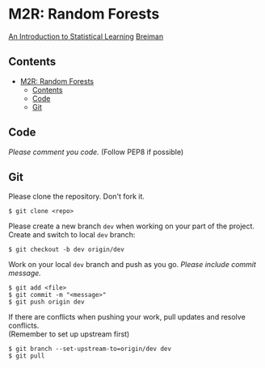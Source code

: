 # M2R: Random Forests


[An Introduction to Statistical Learning](https://github.com/liyiyan128/M2R-random-forests/blob/main/materials/An%20Introduction%20to%20Statistical%20Learning.pdf)
[Breiman](https://github.com/liyiyan128/M2R-random-forests/blob/main/materials/Breiman.pdf)


## Contents
- [M2R: Random Forests](#m2r-random-forests)
  - [Contents](#contents)
  - [Code](#code)
  - [Git](#git)


## Code
*Please comment you code.* (Follow PEP8 if possible)


## Git
Please clone the repository. Don't fork it.
```
$ git clone <repo>
```

Please create a new branch `dev` when working on your part of the project.<br/>
Create and switch to local `dev` branch:
```
$ git checkout -b dev origin/dev
```

Work on your local `dev` branch and push as you go. *Please include commit message.*
```
$ git add <file>
$ git commit -m "<message>"
$ git push origin dev
```

If there are conflicts when pushing your work, pull updates and resolve conflicts.<br/>
(Remember to set up upstream first)
```
$ git branch --set-upstream-to=origin/dev dev
$ git pull
````
